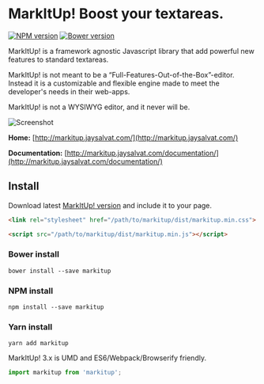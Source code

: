 # MarkItUp! Boost your textareas.

[![NPM version](https://badge.fury.io/js/markitup.svg)](http://badge.fury.io/js/markitup)
[![Bower version](https://badge.fury.io/bo/markitup.svg)](http://badge.fury.io/bo/markitup)

MarkItUp! is a framework agnostic Javascript library that add powerful new features to
standard textareas.

MarkItUp! is not meant to be a “Full-Features-Out-of-the-Box”-editor. Instead it
is a customizable and flexible engine made to meet the developer's needs
in their web-apps.

MarkItUp! is not a WYSIWYG editor, and it never will be.

![Screenshot](https://jaysalvat.github.io/markitup/screenshots/2.png)

**Home:**
[http://markitup.jaysalvat.com/](http://markitup.jaysalvat.com/)

**Documentation:**
[http://markitup.jaysalvat.com/documentation/](http://markitup.jaysalvat.com/documentation/)

## Install
 
Download latest [MarkItUp! version](http://jaysalvat.github.io/markitup/releases/latest/markitup.zip) and include it to your page.
 
```html
<link rel="stylesheet" href="/path/to/markitup/dist/markitup.min.css">
```

```html
<script src="/path/to/markitup/dist/markitup.min.js"></script>
```

### Bower install
 
    bower install --save markitup
    
### NPM install
 
    npm install --save markitup
     
### Yarn install
 
    yarn add markitup

MarkItUp! 3.x is UMD and ES6/Webpack/Browserify friendly.

```javascript
import markitup from 'markitup';
```
